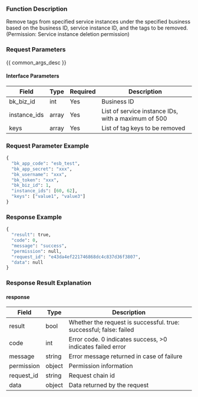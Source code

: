 ### Function Description

Remove tags from specified service instances under the specified business based on the business ID, service instance ID, and the tags to be removed. (Permission: Service instance deletion permission)

### Request Parameters

{{ common_args_desc }}

#### Interface Parameters

| Field        | Type  | Required | Description                                         |
| ------------ | ----- | -------- | --------------------------------------------------- |
| bk_biz_id    | int   | Yes      | Business ID                                         |
| instance_ids | array | Yes      | List of service instance IDs, with a maximum of 500 |
| keys         | array | Yes      | List of tag keys to be removed                      |

### Request Parameter Example

```python
{
  "bk_app_code": "esb_test",
  "bk_app_secret": "xxx",
  "bk_username": "xxx",
  "bk_token": "xxx",
  "bk_biz_id": 1,
  "instance_ids": [60, 62],
  "keys": ["value1", "value3"]
}
```

### Response Example

```python
{
  "result": true,
  "code": 0,
  "message": "success",
  "permission": null,
  "request_id": "e43da4ef221746868dc4c837d36f3807",
  "data": null
}
```

### Response Result Explanation

#### response

| Field       | Type   | Description                                                  |
| ---------- | ------ | ------------------------------------------------------------ |
| result     | bool   | Whether the request is successful. true: successful; false: failed |
| code       | int    | Error code. 0 indicates success, >0 indicates failed error   |
| message    | string | Error message returned in case of failure                    |
| permission | object | Permission information                                       |
| request_id | string | Request chain id                                             |
| data       | object | Data returned by the request                                 |